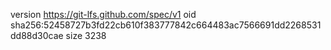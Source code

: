 version https://git-lfs.github.com/spec/v1
oid sha256:52458727b3fd22cb610f383777842c664483ac7566691dd2268531dd88d30cae
size 3238
